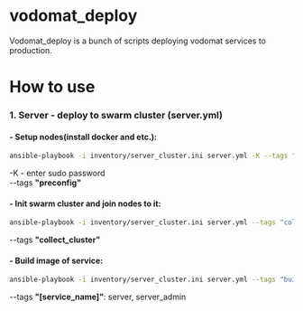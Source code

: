 # vodomat_deploy

Vodomat_deploy is a bunch of scripts deploying vodomat services to production.

# How to use
### 1. Server - deploy to swarm cluster (server.yml)

#### - Setup nodes(install docker and etc.):
```bash
ansible-playbook -i inventory/server_cluster.ini server.yml -K --tags "preconfig"
```
-K - enter sudo password<br>
--tags <b>"preconfig"</b>

#### - Init swarm cluster and join nodes to it:
```bash
ansible-playbook -i inventory/server_cluster.ini server.yml --tags "collect_cluster"
```
--tags <b>"collect_cluster"</b>

#### - Build image of service:
```bash
ansible-playbook -i inventory/server_cluster.ini server.yml --tags "build_[service_name]"
```
--tags <b>"[service_name]"</b>: server, server_admin
